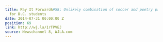 ```yaml
---
title: Pay It Forward&#58; Unlikely combination of soccer and poetry proves inspiring
  for D.C. students
date: 2014-07-31 00:00:00 Z
position: 69
link: http://wj.la/1rTPVEJ
source: Newschannel 8, WJLA.com
---
```


